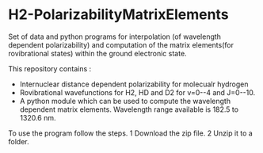 # H2-PolarizabilityMatrixElements
Set of data and python programs for interpolation (of wavelength dependent polarizability) and computation of the matrix elements(for rovibrational states) within the ground electronic state.

This repository contains :
 - Internuclear distance dependent polarizability for molecualr hydrogen
 - Rovibrational wavefunctions for H2, HD and D2 for v=0--4 and J=0--10.
 - A python module which can be used to compute the wavelength dependent matrix elements. Wavelength range available is 182.5 to 1320.6 nm.
 
 To use the program follow the steps.
 1 Download the zip file.
 2 Unzip it to a folder. 
